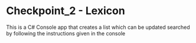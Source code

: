 # Checkpoint_2 - Lexicon

This is a C# Console app that creates a list which can be updated searched by following the instructions given in the console
